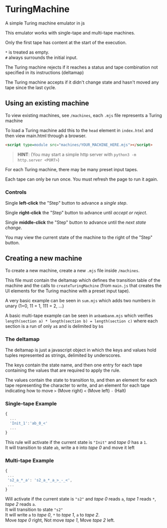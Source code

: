 # TuringMachine
A simple Turing machine emulator in js

This emulator works with single-tape and multi-tape machines.

Only the first tape has content at the start of the execution.

`*` is treated as empty.\
`#` always surrounds the initial input.

The Turing machine rejects if it reaches a status and tape combination not specified in its instructions (deltamap)

The Turing machine accepts if it didn't change state and hasn't moved any tape since the last cycle.

## Using an existing machine
To view existing machines, see `/machines`, each `.mjs` file represents a Turing machine

To load a Turing machine add this to the `head` element in `index.html` and then view main.html through a browser.

```html
<script type=module src="machines/YOUR_MACHINE_HERE.mjs"></script>
```

> **HINT**: (You may start a simple http server with `python3 -m http.server <PORT>`)

For each Turing machine, there may be many preset input tapes.

Each tape can only be run once. You must refresh the page to run it again.

### Controls

Single **left-click** the "Step" button to advance a _single step_.

Single **right-click** the "Step" button to advance until _accept or reject_.

Single **middle-click** the "Step" button to advance until the _next state change_.

You may view the current state of the machine to the right of the "Step" button.

## Creating a new machine

To create a new machine, create a new `.mjs` file inside `/machines`.

This file must contain the deltamap which defines the transition table of the machine and the calls to `createTuringMachine` (from `main.js` that creates the UI elements for the Turing machine with a preset input tape).

A very basic example can be seen in `sum.mjs` which adds two numbers in unary (1=0, 11 = 1, 111 = 2, ...)

A basic multi-tape example can be seen in `anbambanm.mjs` which verifies `length(section a) * length(section b) = length(section c)` where each section is a run of only `a`s and is delimited by `b`s

### The deltamap
The deltamap is just a javascript object in which the keys and values hold tuples represented as strings, delimited by underscores.

The keys contain the state name, and then one entry for each tape containing the values that are required to apply the rule.

The values contain the state to transition to, and then an element for each tape representing the character to write, and an element for each tape indicating how to move `>` (Move right) `<` (Move left) `-` (Halt)

### Single-tape Example

```js
{
  ...
  'Init_1':'ab_0_<'
  ...
}
```
This rule will activate if the current state is `"Init"` and _tape 0_ has a `1`.\
It will transition to state `ab`, write a `0` into _tape 0_ and move it left

### Multi-tape Example
```js
{
 ...
 's2_a_*_a': 's2_a_*_a_>_-_<',
 ...
}
```

Will activate if the current state is `"s2"` and _tape 0_ reads `a`, _tape 1_ reads `*`, _tape 2_ reads `a`.\
It will transition to state `"s2"`\
It will write `a` to _tape 0_, `*` to _tape 1_, `a` to _tape 2_.\
Move _tape 0_ right, Not move _tape 1_, Move _tape 2_ left.
